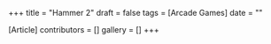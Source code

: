 +++
title = "Hammer 2"
draft = false
tags = [Arcade Games]
date = ""

[Article]
contributors = []
gallery = []
+++